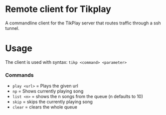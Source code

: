 # Remote client for Tikplay

A commandline client for the TikPlay server that routes traffic through a ssh tunnel.

# Usage

The client is used with syntax: `tikp <command> <parameter>`
### Commands
* `play <url>` = Plays the given url
* `np` = Shows currently playing song
* `list <n>` = shows the n songs from the queue (n defaults to 10)
* `skip` = skips the currently playing song
* `clear` = clears the whole queue
